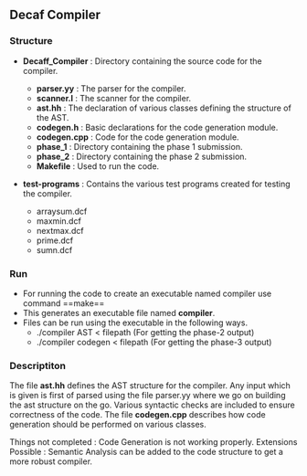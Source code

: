 ## Decaf Compiler

### Structure

* **Decaff_Compiler** : Directory containing the source code for the compiler.
    * **parser.yy** : The parser for the compiler.
    * **scanner.l** : The scanner for the compiler.
    * **ast.hh** : The declaration of various classes defining the structure of the AST.
    * **codegen.h** : Basic declarations for the code generation module.
    * **codegen.cpp** : Code for the code generation module.
    * **phase_1** : Directory containing the phase 1 submission.
    * **phase_2** : Directory containing the phase 2 submission.
    * **Makefile** : Used to run the code.

* **test-programs** : Contains the various test programs created for testing the compiler.
    *   arraysum.dcf
    *   maxmin.dcf
    *   nextmax.dcf
    *   prime.dcf
    *   sumn.dcf


### Run

* For running the code to create an executable named compiler use command ==make==
* This generates an executable file named **compiler**.
* Files can be run using the executable in the following ways.
    * ./compiler AST < filepath (For getting the phase-2 output)
    * ./compiler codegen < filepath (For getting the phase-3 output)

### Descriptiton
The file **ast.hh** defines the AST structure for the compiler. Any input which is given is first of parsed using the file parser.yy where we go on building the ast  structure on the go. Various syntactic checks are included to ensure correctness of the code.
The file **codegen.cpp** describes how code generation should be performed on various classes.

Things not completed : Code Generation is not working properly.
Extensions Possible : Semantic Analysis can be added to the code structure to get a more robust compiler.
    

